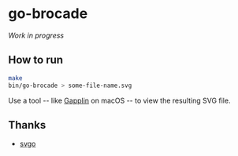 # go-brocade

*Work in progress*

## How to run

```bash
make
bin/go-brocade > some-file-name.svg
```

Use a tool -- like [Gapplin](http://gapplin.wolfrosch.com) on macOS -- to view
the resulting SVG file.

## Thanks

- [svgo](https://github.com/ajstarks/svgo)
